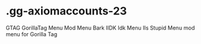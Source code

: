 # .gg-axiomaccounts-23
GTAG GorillaTag Menu Mod Menu Bark IIDK Idk Menu IIs Stupid Menu mod menu for Gorilla Tag
